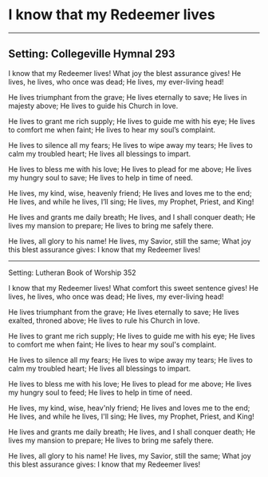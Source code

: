 # I know that my Redeemer lives

***

## Setting: Collegeville Hymnal 293

I know that my Redeemer lives!
What joy the blest assurance gives!
He lives, he lives, who once was dead;
He lives, my ever-living head!

He lives triumphant from the grave;
He lives eternally to save;
He lives in majesty above;
He lives to guide his Church in love.

He lives to grant me rich supply;
He lives to guide me with his eye;
He lives to comfort me when faint;
He lives to hear my soul’s complaint.

He lives to silence all my fears;
He lives to wipe away my tears;
He lives to calm my troubled heart;
He lives all blessings to impart.

He lives to bless me with his love;
He lives to plead for me above;
He lives my hungry soul to save;
He lives to help in time of need.

He lives, my kind, wise, heavenly friend;
He lives and loves me to the end;
He lives, and while he lives, I’ll sing;
He lives, my Prophet, Priest, and King!

He lives and grants me daily breath;
He lives, and I shall conquer death;
He lives my mansion to prepare;
He lives to bring me safely there.

He lives, all glory to his name!
He lives, my Savior, still the same;
What joy this blest assurance gives:
I know that my Redeemer lives!

***

Setting: Lutheran Book of Worship 352

I know that my Redeemer lives!
What comfort this sweet sentence gives!
He lives, he lives, who once was dead;
He lives, my ever-living head!

He lives triumphant from the grave;
He lives eternally to save;
He lives exalted, throned above;
He lives to rule his Church in love.

He lives to grant me rich supply;
He lives to guide me with his eye;
He lives to comfort me when faint;
He lives to hear my soul's complaint.

He lives to silence all my fears;
He lives to wipe away my tears;
He lives to calm my troubled heart;
He lives all blessings to impart.

He lives to bless me with his love;
He lives to plead for me above;
He lives my hungry soul to feed;
He lives to help in time of need.

He lives, my kind, wise, heav'nly friend;
He lives and loves me to the end;
He lives, and while he lives, I'll sing;
He lives, my Prophet, Priest, and King!

He lives and grants me daily breath;
He lives, and I shall conquer death;
He lives my mansion to prepare;
He lives to bring me safely there.

He lives, all glory to his name!
He lives, my Savior, still the same;
What joy this blest assurance gives:
I know that my Redeemer lives!